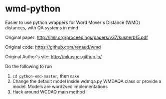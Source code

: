 # wmd-python
Easier to use python wrappers for Word Mover's Distance (WMD) distances, with QA systems in mind

Original paper: http://jmlr.org/proceedings/papers/v37/kusnerb15.pdf

Original code: https://github.com/renaud/wmd

Original Author's site: http://mkusner.github.io/ 

Do the following to run

1. ``cd python-emd-master``, then ``make``
2. Change the default model inside wdmqa.py WMDAQA class or provide a model. Models are word2vec implementations
3. Hack around WCDAQ main method 

